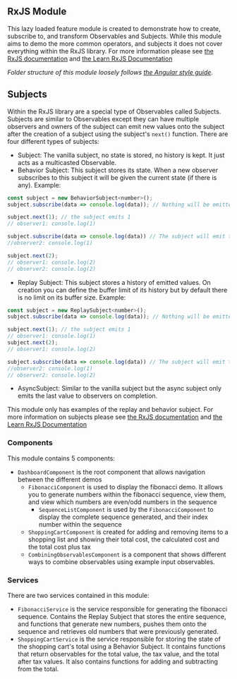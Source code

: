 ## RxJS Module

This lazy loaded feature module is created to demonstrate how to create, subscribe to, and transform Observables and Subjects. While this module aims to demo the more common operators, and subjects it does not cover everything within the RxJS library. For more information please see [the RxJS documentation](https://rxjs-dev.firebaseapp.com/api) and [the Learn RxJS Documentation](https://www.learnrxjs.io/)

_Folder structure of this module loosely follows [the Angular style guide](https://angular.io/guide/styleguide)._

## Subjects

Within the RxJS library are a special type of Observables called Subjects. Subjects are similar to Observables except they can have multiple observers and owners of the subject can emit new values onto the subject after the creation of a subject using the subject's `next()` function. There are four different types of subjects:

- Subject: The vanilla subject, no state is stored, no history is kept. It just acts as a multicasted Observable.
- Behavior Subject: This subject stores its state. When a new observer subscribes to this subject it will be given the current state (if there is any). Example:

```javascript
const subject = new BehaviorSubject<number>();
subject.subscribe(data => console.log(data)); // Nothing will be emitted to this observer since the state of the behavior subject wasn't initialized on creation.

subject.next(1); // the subject emits 1
// observer1: console.log(1)

subject.subscribe(data => console.log(data)) // The subject will emit the value 1 to this observer
//observer2: console.log(1)

subject.next(2);
// observer1: console.log(2)
// observer2: console.log(2)

```

- Replay Subject: This subject stores a history of emitted values. On creation you can define the buffer limit of its history but by default there is no limit on its buffer size. Example:

```javascript
const subject = new ReplaySubject<number>();
subject.subscribe(data => console.log(data)); // Nothing will be emitted because there is no history

subject.next(1); // the subject emits 1
// observer1: console.log(1)
subject.next(2);
// observer1: console.log(2)

subject.subscribe(data => console.log(data)) // The subject will emit the value 1 to this observer
//observer2: console.log(1)
// observer2: console.log(2)
```

- AsyncSubject: Similar to the vanilla subject but the async subject only emits the last value to observers on completion.

This module only has examples of the replay and behavior subject. For more information on subjects please see [the RxJS documentation](https://rxjs-dev.firebaseapp.com/guide/subject) and [the Learn RxJS Documentation](https://www.learnrxjs.io/learn-rxjs/subjects)

### Components

This module contains 5 components:

- `DashboardComponent` is the root component that allows navigation between the different demos
  - `FibonacciComponent` is used to display the fibonacci demo. It allows you to generate numbers within the fibonacci sequence, view them, and view which numbers are even/odd numbers in the sequence
    - `SequenceListComponent` is used by the `FibonacciComponent` to display the complete sequence generated, and their index number within the sequence
  - `ShoppingCartComponent` is created for adding and removing items to a shopping list and showing their total cost, the calculated cost and the total cost plus tax
  - `CombiningObservablesComponent` is a component that shows different ways to combine observables using example input observables.

### Services

There are two services contained in this module:

- `FibonacciService` is the service responsible for generating the fibonacci sequence. Contains the Replay Subject that stores the entire sequence, and functions that generate new numbers, pushes them onto the sequence and retrieves old numbers that were previously generated.
- `ShoppingCartService` is the service responsible for storing the state of the shopping cart's total using a Behavior Subject. It contains functions that return observables for the total value, the tax value, and the total after tax values. It also contains functions for adding and subtracting from the total.
